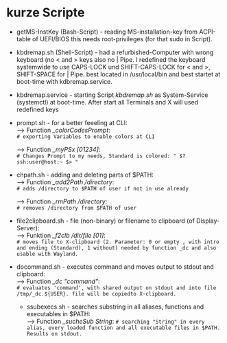 # kurze Scripte

- getMS-InstKey (Bash-Script) - reading MS-installation-key from ACPI-table of UEFI/BIOS this needs root-privileges (for that sudo in Script).  

- kbdremap.sh (Shell-Script) - had a refurbished-Computer with wrong keyboard (no < and > keys also no | Pipe. I redefined the keyboard systemwide to use CAPS-LOCK und SHIFT-CAPS-LOCK for < and >, SHIFT-SPACE for | Pipe. 
best located in /usr/local/bin and best startet at boot-time with kdbremap.service.

- kbdremap.service - starting Script _kbdremap.sh_ as System-Service (systemctl) at boot-time. After start all Terminals and X will used redefined keys

- prompt.sh - for a better feeeling at CLI:  
  --> Function *_colorCodesPrompt*:    
    `# exporting Variables to enable colors at CLI`  
    
  --> Function *_myPSx [01234]*:  
    `# Changes Prompt to my needs, Standard is colored: " $? ssh:user@host:~ $> "`  
  
- chpath.sh - adding and deleting parts of $PATH:  
  --> Function *_add2Path /directory*:  
    `# adds /directory to $PATH of user if not in use already`  
    
  --> Function *_rmPath /directory*:  
    `# removes /directory from $PATH of user`  
    
- file2clipboard.sh - file (non-binary) or filename to clipboard (of Display-Server):  
  --> Funktion *_f2clb /dir/file [01]*:  
    `# moves file to X-clipboard (2. Parameter: 0 or empty , with intro and ending (Standard), 1 without) needed by function _dc and also usable with Wayland.`
    
- docommand.sh - executes command and moves output to stdout and clipboard:  
  --> Function *_dc "command"*:  
    `# evaluates 'command', with shared output on stdout and into file /tmp/_dc.${USER}. file will be copiedto X-clipboard.`  
  
  - ssubexecs.sh - searches substring in all aliases, functions and executables in $PATH:  
  --> Function *_sucheSub String*:
    `# searching "String" in every alias, every loaded function and all executable files in $PATH. Results on stdout.`  
       
       
